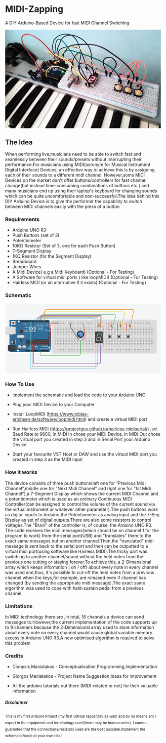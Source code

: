 # MIDI-Zapping
A DIY Arduino-Based Device for fast MIDI Channel Switching 

![schematic](https://github.com/d-maniatakos/MIDI-Zapping/blob/master/Photo.png?raw=true)

## The Idea
When performing live,musicians need to be able to switch fast and seamlessly between their sounds/presets without interrupting their performance.For musicians using
MIDI(acronym for Musical Instrument Digital Interface) Devices, an effective way to achieve this is by assigning each of their sounds to a different midi channel.
However,some MIDI Devices on the market don't offer buttons/controllers for fast channel change(but instead time-consuming combinations of buttons etc.)
and many musicians end up using their laptop's keyboard for changing sounds which can be quite uncomfortable and non-successful.The idea behind this DIY Arduino Device
is to give the performer the capability to switch between MIDI channels easily with the press of a button 

### Requirements

- Arduino UNO R3
- Push Buttons  (set of 3)
- Potentiometer
- 10KΩ Resistor (Set of 3, one for each Push Button)
- 7-Segment Display
- 1KΩ Resistor  (for the Segment Display)
- Breadboard
- Jumper Wires
- A Midi Device( e.g a Midi Keyboard) (Optional - For Testing)
- A Software for virtual midi ports ( like loopMIDI) (Optional - For Testing)
- Hairless MIDI (or an alternative if it exists) (Optional - For Testing)

### Schematic
![schematic](https://github.com/d-maniatakos/MIDI-Zapping/blob/master/Schematic%20.png?raw=true)

### How To Use

- Implement the schematic and load the code to your Arduino UNO

- Plug your MIDI Device to your Computer

- Install LoopMIDI (https://www.tobias-erichsen.de/software/loopmidi.html) and create a virtual MIDI port

- Run Hairless MIDI (https://projectgus.github.io/hairless-midiserial/) ,set Baud Rate to 9600, in MIDI In chose your MIDI Device, in MIDI Out chose the virtual port you created in step 3 and in Serial Port your Arduino
Device

- Start your favourite VST Host or DAW and use the virtual MIDI port you created in step 3 as the MIDI Input

### How it works

The device consists of three push buttons(left one for "Previous Midi Channel",middle one for "Next Midi Channel" and right one for "1st Midi Channel"),a 7-Segment Display
which shows the current MIDI Channel and a potentiometer which is used as an ordinary Continuous MIDI Controller(can be assigned to control the volume of the current
sound via the virtual instrument or whatever other parameter).The push buttons work as digital inputs to Arduino,the Potentiometer as analog input and the 
7-Seg Display as set of digital outputs.There are also some resistors to control voltages.The "Brain" of the controller is, of course, the Arduino UNO R3.
The code receives the midi messages(which should be on channel 1 for the program to work) from the serial port(USB)  and "translates" them to the exact same messages 
but on another channel.Then,the "translated" midi message is sent back to the serial port and then can be outputted to a virtual midi port(using software like 
Hairless MIDI).The tricky part was switching to another channel/sound without the held notes from the previous one cutting or staying forever.To achieve this,
a 2-Dimensional array which keeps information ( on / off) about every note in every channel was used and,thus, it's possible to cut-off the held notes from a previous 
channel when the keys,for example, are released even if channel has changed (by sending the appropriate midi message).The exact same algorithm was used to cope
with held-sustain pedal from a previous channel.

### Limitations

In MIDI technology there are ,in total, 16 channels a device can send messages to.However,the current implementation of the code supports up to 9 channels because the 
2-Dimensional array used to store information about every note on every channel would cause global variable memory excess in Arduino UNO R3.A new optimised algorithm
is required to solve this problem

### Credits

- Dionysis Maniatakos - Conceptualisation,Programming,Implementation

- Giorgos Maniatakos   -  Project Name Suggestion,Ideas for improvement

- All the arduino tutorials out there (MIDI-related or not) for their valuable information 

##### Disclaimer

<sub>This is my first Arduino Project (my first GitHub repository as well) and by no means am I expert in the equipment and terminology used(there may be inaccuracies).
I cannot guarantee that the connections/resistors used are the best possible.Implement the schematic/code at your own risk!</sub>
